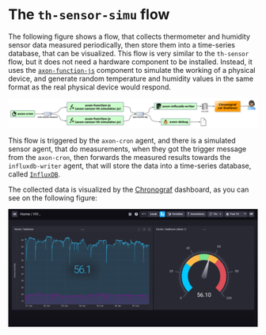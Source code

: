 The `th-sensor-simu` flow
=========================

The following figure shows a flow, that collects thermometer and humidity sensor data measured periodically, then store them into a time-series database, that can be visualized.
This flow is very similar to the `th-sensor` flow, but it does not need a hardware component to be installed. Instead, it uses the [`axon-function-js`](../../axon-function-js/) component to simulate the working of a physical device, and generate random temperature and humidity values in the same format as the real physical device would respond.

![The `th-sensor-simu` flow diagram](../../docs/th_sensor-simu-flow-diagram.png)

This flow is triggered by the `axon-cron` agent, and there is a simulated sensor agent, that do measurements, when they got the trigger message from the `axon-cron`, then forwards the measured results towards the `influxdb-writer` agent, that will store the data into a time-series database, called [`InfluxDB`](https://docs.influxdata.com/influxdb/v1.7/).

The collected data is visualized by the [Chronograf](https://docs.influxdata.com/chronograf/v1.7/) dashboard, as you can see on the following figure:

![Chronograf dashboard](../../docs/chronograf-dashboard.png)

